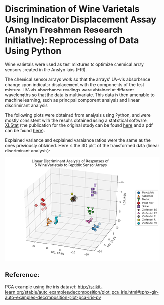 # Discrimination of Wine Varietals Using Indicator Displacement Assay (Anslyn Freshman Research Initiative): Reprocessing of Data Using Python

Wine varietals were used as test mixtures to optimize chemical array sensors created in the Anslyn labs (FRI). 

The chemical sensor arrays work so that the arrays' UV-vis absorbance change upon indicator displacement with the components of the test mixture. UV-vis absorbance readings were obtained at different wavelengths so that the data is multivariate. This data is then amenable to machine learning, such as principal component analysis and linear discriminant analysis.

The following plots were obtained from analysis using Python, and were mostly consistent with the results obtained using a statistical software, [XLStat](https://www.xlstat.com/en/) (the publication for the original study can be found [here](https://pubs.rsc.org/en/content/articlelanding/2011/sc/c0sc00487a#!divAbstract) and a pdf can be found [here](https://repositories.lib.utexas.edu/bitstream/handle/2152/41056/2010_Umali.pdf?sequence=1)). 

Explained variance and explained varaiance ratios were the same as the ones previously obtained. Here is the 3D plot of the transformed data (linear discriminant analysis):

![](lda_plot.png)

## Reference:
PCA example using the iris dataset:
http://scikit-learn.org/stable/auto_examples/decomposition/plot_pca_iris.html#sphx-glr-auto-examples-decomposition-plot-pca-iris-py
